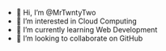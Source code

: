 - 👋 Hi, I’m @MrTwntyTwo
- 👀 I’m interested in Cloud Computing
- 🌱 I’m currently learning Web Development
- 💞️ I’m looking to collaborate on GitHub

<!---
MrTwntyTwo/MrTwntyTwo is a ✨ special ✨ repository because its `README.md` (this file) appears on your GitHub profile.
You can click the Preview link to take a look at your changes.
--->
